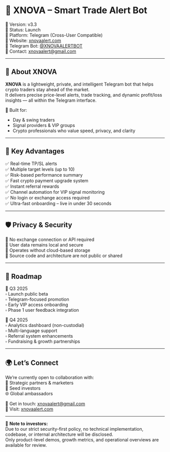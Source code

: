 # 🚀 XNOVA – Smart Trade Alert Bot

📍 Version: v3.3  
📍 Status: Launch  
📍 Platform: Telegram (Cross-User Compatible)  
📍 Website: [xnovaalert.com](https://xnovaalert.com)  
📍 Telegram Bot: [@XNOVAALERTBOT](https://t.me/XNOVAALERTBOT)  
📍 Contact: xnovaalert@gmail.com

---

## 🔎 About XNOVA

**XNOVA** is a lightweight, private, and intelligent Telegram bot that helps crypto traders stay ahead of the market.  
It delivers precise price-level alerts, trade tracking, and dynamic profit/loss insights — all within the Telegram interface.

🧠 Built for:
- Day & swing traders  
- Signal providers & VIP groups  
- Crypto professionals who value speed, privacy, and clarity

---

## 💼 Key Advantages

✅ Real-time TP/SL alerts  
✅ Multiple target levels (up to 10)  
✅ Risk-based performance summary  
✅ Fast crypto payment upgrade system  
✅ Instant referral rewards  
✅ Channel automation for VIP signal monitoring  
✅ No login or exchange access required  
✅ Ultra-fast onboarding – live in under 30 seconds

---

## 🛡 Privacy & Security

🔐 No exchange connection or API required  
📂 User data remains local and secure  
🧱 Operates without cloud-based storage  
🚫 Source code and architecture are not public or shared

---

## 📅 Roadmap

📍 Q3 2025  
▫️ Launch public beta  
▫️ Telegram-focused promotion  
▫️ Early VIP access onboarding  
▫️ Phase 1 user feedback integration  

📍 Q4 2025  
▫️ Analytics dashboard (non-custodial)  
▫️ Multi-language support  
▫️ Referral system enhancements  
▫️ Fundraising & growth partnerships

---

## 🌍 Let’s Connect

We’re currently open to collaboration with:  
🤝 Strategic partners & marketers  
💸 Seed investors  
🌐 Global ambassadors

💬 Get in touch: xnovaalert@gmail.com  
🔗 Visit: [xnovaalert.com](https://xnovaalert.com)

---

📌 **Note to investors:**  
Due to our strict security-first policy, no technical implementation, codebase, or internal architecture will be disclosed.  
Only product-level demos, growth metrics, and operational overviews are available for review.
